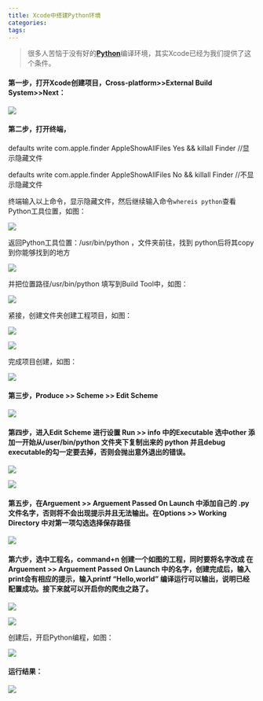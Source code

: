 ```yaml
---
title: Xcode中搭建Python环境
categories:
tags:
---
```


> 很多人苦恼于没有好的[**Python**](http://lib.csdn.net/base/python)编译环境，其实Xcode已经为我们提供了这个条件。

<!-- more -->

#### 第一步，打开Xcode创建项目，Cross-platform>>External Build System>>Next：

![](https://github.com/spurscoder/spurscoder.github.io/raw/master/spurs/image/python_xcode/1.png)

#### 第二步，打开终端，

defaults write com.apple.finder AppleShowAllFiles Yes && killall Finder //显示隐藏文件

defaults write com.apple.finder AppleShowAllFiles No && killall Finder //不显示隐藏文件

终端输入以上命令，显示隐藏文件，然后继续输入命令`whereis python`查看Python工具位置，如图：

![](https://github.com/spurscoder/spurscoder.github.io/raw/master/spurs/image/python_xcode/2.png)

返回Python工具位置：/usr/bin/python ，文件夹前往，找到 python后将其copy到你能够找到的地方

![](https://github.com/spurscoder/spurscoder.github.io/raw/master/spurs/image/python_xcode/3.png)

并把位置路径/usr/bin/python 填写到Build Tool中，如图：

![](https://github.com/spurscoder/spurscoder.github.io/raw/master/spurs/image/python_xcode/4.png)

紧接，创建文件夹创建工程项目，如图：

![](https://github.com/spurscoder/spurscoder.github.io/raw/master/spurs/image/python_xcode/5.png)

![](https://github.com/spurscoder/spurscoder.github.io/raw/master/spurs/image/python_xcode/6.png)

完成项目创建，如图：

![](https://github.com/spurscoder/spurscoder.github.io/raw/master/spurs/image/python_xcode/7.png)

#### 第三步，Produce >> Scheme >> Edit Scheme

![](https://github.com/spurscoder/spurscoder.github.io/raw/master/spurs/image/python_xcode/8.png)

#### 第四步，进入Edit Scheme 进行设置  Run  >> info 中的Executable 选中other   添加一开始从/user/bin/python 文件夹下复制出来的 python 并且debug executable的勾一定要去掉，否则会抛出意外退出的错误。

![](https://github.com/spurscoder/spurscoder.github.io/raw/master/spurs/image/python_xcode/9.png)

![](https://github.com/spurscoder/spurscoder.github.io/raw/master/spurs/image/python_xcode/10.png)

#### 第五步，在Arguement >> Arguement Passed On Launch 中添加自己的 .py文件名字，否则将不会出现提示并且无法输出。在Options >> Working Directory 中对第一项勾选选择保存路径

![](https://github.com/spurscoder/spurscoder.github.io/raw/master/spurs/image/python_xcode/11.png)



#### 第六步，选中工程名，command+n  创建一个如图的工程，同时要将名字改成  在Arguement >> Arguement Passed On Launch 中的名字，创建完成后，输入print会有相应的提示，输入printf “Hello,world” 编译运行可以输出，说明已经配置成功。接下来就可以开启你的爬虫之路了。

![](https://github.com/spurscoder/spurscoder.github.io/raw/master/spurs/image/python_xcode/12.png)

![](https://github.com/spurscoder/spurscoder.github.io/raw/master/spurs/image/python_xcode/13.png)

创建后，开启Python编程，如图：

![](https://github.com/spurscoder/spurscoder.github.io/raw/master/spurs/image/python_xcode/14.png)



#### 运行结果：

![](https://github.com/spurscoder/spurscoder.github.io/raw/master/spurs/image/python_xcode/15.png)